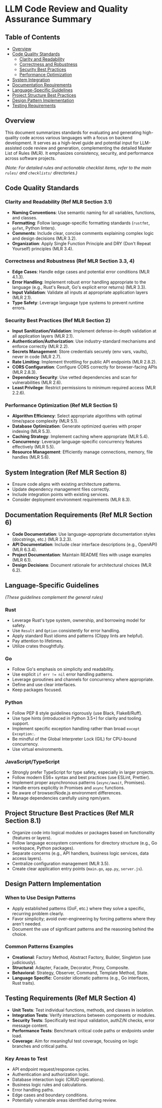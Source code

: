 # LLM Code Review and Quality Assurance Summary

## Table of Contents
- [Overview](#overview)
- [Code Quality Standards](#code-quality-standards)
  - [Clarity and Readability](#clarity-and-readability)
  - [Correctness and Robustness](#correctness-and-robustness)
  - [Security Best Practices](#security-best-practices)
  - [Performance Optimization](#performance-optimization)
- [System Integration](#system-integration)
- [Documentation Requirements](#documentation-requirements)
- [Language-Specific Guidelines](#language-specific-guidelines)
- [Project Structure Best Practices](#project-structure-best-practices)
- [Design Pattern Implementation](#design-pattern-implementation)
- [Testing Requirements](#testing-requirements)

## Overview

This document summarizes standards for evaluating and generating high-quality code across various languages with a focus on backend development. It serves as a high-level guide and potential input for LLM-assisted code review and generation, complementing the detailed Master List of Rules (MLR). It emphasizes consistency, security, and performance across software projects.

*(Note: For detailed rules and actionable checklist items, refer to the main `rules/` and `checklists/` directories.)*

## Code Quality Standards

### Clarity and Readability (Ref MLR Section 3.1)

- **Naming Conventions**: Use semantic naming for all variables, functions, and classes.
- **Formatting**: Follow language-specific formatting standards (`rustfmt`, `gofmt`, Python linters).
- **Comments**: Include clear, concise comments explaining complex logic and design decisions (MLR 3.2).
- **Organization**: Apply Single Function Principle and DRY (Don't Repeat Yourself) principles (MLR 3.4).

### Correctness and Robustness (Ref MLR Section 3.3, 4)

- **Edge Cases**: Handle edge cases and potential error conditions (MLR 4.1.3).
- **Error Handling**: Implement robust error handling appropriate to the language (e.g., Rust's Result, Go's explicit error returns) (MLR 3.3).
- **Input Validation**: Validate all inputs at appropriate application layers (MLR 2.1).
- **Type Safety**: Leverage language type systems to prevent runtime errors.

### Security Best Practices (Ref MLR Section 2)

- **Input Sanitization/Validation**: Implement defense-in-depth validation at all application layers (MLR 2.1).
- **Authentication/Authorization**: Use industry-standard mechanisms and enforce correctly (MLR 2.2).
- **Secrets Management**: Store credentials securely (env vars, vaults), never in code (MLR 2.7).
- **Rate Limiting**: Implement throttling for public API endpoints (MLR 2.8.2).
- **CORS Configuration**: Configure CORS correctly for browser-facing APIs (MLR 2.8.3).
- **Dependency Security**: Use vetted dependencies and scan for vulnerabilities (MLR 2.6).
- **Least Privilege**: Restrict permissions to minimum required access (MLR 2.2.6).

### Performance Optimization (Ref MLR Section 5)

- **Algorithm Efficiency**: Select appropriate algorithms with optimal time/space complexity (MLR 5.1).
- **Database Optimization**: Generate optimized queries with proper indexing (MLR 5.3).
- **Caching Strategy**: Implement caching where appropriate (MLR 5.4).
- **Concurrency**: Leverage language-specific concurrency features effectively (MLR 5.5).
- **Resource Management**: Efficiently manage connections, memory, file handles (MLR 5.6).

## System Integration (Ref MLR Section 8)

- Ensure code aligns with existing architecture patterns.
- Update dependency management files correctly.
- Include integration points with existing services.
- Consider deployment environment requirements (MLR 8.3).

## Documentation Requirements (Ref MLR Section 6)

- **Code Documentation**: Use language-appropriate documentation styles (docstrings, etc.) (MLR 3.2.3).
- **API Documentation**: Include clear interface descriptions (e.g., OpenAPI) (MLR 6.3.4).
- **Project Documentation**: Maintain README files with usage examples (MLR 6.1).
- **Design Decisions**: Document rationale for architectural choices (MLR 6.2).

## Language-Specific Guidelines

*(These guidelines complement the general rules)*

### Rust
- Leverage Rust's type system, ownership, and borrowing model for safety.
- Use `Result` and `Option` consistently for error handling.
- Apply standard Rust idioms and patterns (Clippy lints are helpful).
- Pay attention to lifetimes.
- Utilize crates thoughtfully.

### Go
- Follow Go's emphasis on simplicity and readability.
- Use explicit `if err != nil` error handling patterns.
- Leverage goroutines and channels for concurrency where appropriate.
- Define and use clear interfaces.
- Keep packages focused.

### Python
- Follow PEP 8 style guidelines rigorously (use Black, Flake8/Ruff).
- Use type hints (introduced in Python 3.5+) for clarity and tooling support.
- Implement specific exception handling rather than broad `except Exception:`.
- Be mindful of the Global Interpreter Lock (GIL) for CPU-bound concurrency.
- Use virtual environments.

### JavaScript/TypeScript
- Strongly prefer TypeScript for type safety, especially in larger projects.
- Follow modern ES6+ syntax and best practices (use ESLint, Prettier).
- Implement proper asynchronous patterns (`async/await`, Promises).
- Handle errors explicitly in Promises and `async` functions.
- Be aware of browser/Node.js environment differences.
- Manage dependencies carefully using npm/yarn.

## Project Structure Best Practices (Ref MLR Section 8.1)

- Organize code into logical modules or packages based on functionality (features or layers).
- Follow language ecosystem conventions for directory structure (e.g., Go workspace, Python packages).
- Separate concerns (e.g., API handlers, business logic services, data access layers).
- Centralize configuration management (MLR 3.5).
- Create clear application entry points (`main.go`, `app.py`, `server.js`).

## Design Pattern Implementation

### When to Use Design Patterns
- Apply established patterns (GoF, etc.) where they solve a specific, recurring problem clearly.
- Favor simplicity; avoid over-engineering by forcing patterns where they aren't needed.
- Document the use of significant patterns and the reasoning behind the choice.

### Common Patterns Examples
- **Creational**: Factory Method, Abstract Factory, Builder, Singleton (use judiciously).
- **Structural**: Adapter, Facade, Decorator, Proxy, Composite.
- **Behavioral**: Strategy, Observer, Command, Template Method, State.
- **Language Specific**: Consider idiomatic patterns (e.g., Go interfaces, Rust traits).

## Testing Requirements (Ref MLR Section 4)

- **Unit Tests**: Test individual functions, methods, and classes in isolation.
- **Integration Tests**: Verify interactions between components or modules.
- **Security Tests**: Specifically test input validation, authZ/N checks, error message content.
- **Performance Tests**: Benchmark critical code paths or endpoints under load.
- **Coverage**: Aim for meaningful test coverage, focusing on logic branches and critical paths.

### Key Areas to Test
- API endpoint request/response cycles.
- Authentication and authorization logic.
- Database interaction logic (CRUD operations).
- Business logic rules and calculations.
- Error handling paths.
- Edge cases and boundary conditions.
- Potentially vulnerable areas identified during review.
